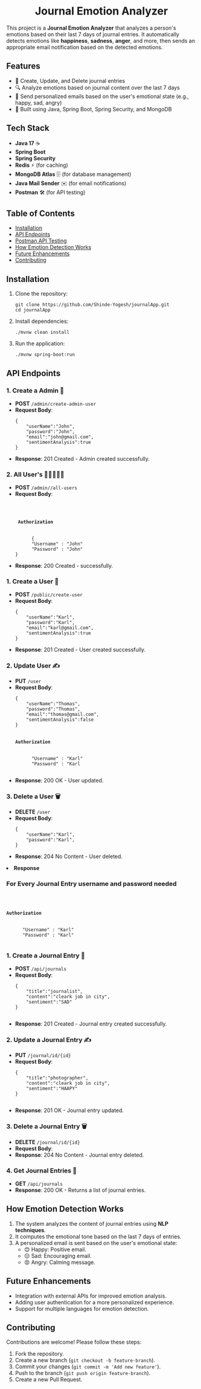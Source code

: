 <h1 align="center">Journal Emotion Analyzer</h1>

<p>This project is a <strong>Journal Emotion Analyzer</strong> that analyzes a person's emotions based on their last 7 days of journal entries. It automatically detects emotions like <strong>happiness</strong>, <strong>sadness</strong>, <strong>anger</strong>, and more, then sends an appropriate email notification based on the detected emotions.</p>

<h2>Features</h2>
<ul>
  <li>📝 Create, Update, and Delete journal entries</li>
  <li>🔍 Analyze emotions based on journal content over the last 7 days</li>
  <li>📧 Send personalized emails based on the user's emotional state (e.g., happy, sad, angry)</li>
  <li>🚀 Built using Java, Spring Boot, Spring Security, and MongoDB</li>
</ul>

<h2>Tech Stack</h2>
<ul>
  <li><strong>Java 17</strong> ☕</li>
  <li><strong>Spring Boot</strong></li>
  <li><strong>Spring Security</strong></li>
  <li><strong>Redis</strong> ⚡ (for caching)</li>
  <li><strong>MongoDB Atlas</strong> 🗄️ (for database management)</li>
  <li><strong>Java Mail Sender</strong> ✉️ (for email notifications)</li>
  <li><strong>Postman</strong> 🛠️ (for API testing)</li>
</ul>

<h2>Table of Contents</h2>
<ul>
  <li><a href="#installation">Installation</a></li>
  <li><a href="#api-endpoints">API Endpoints</a></li>
  <li><a href="#postman-api-testing">Postman API Testing</a></li>
  <li><a href="#how-emotion-detection-works">How Emotion Detection Works</a></li>
  <li><a href="#future-enhancements">Future Enhancements</a></li>
  <li><a href="#contributing">Contributing</a></li>
</ul>

<h2 id="installation">Installation</h2>
<ol>
  <li>Clone the repository:
    <pre><code>git clone https://github.com/Shinde-Yogesh/journalApp.git
cd journalApp</code></pre>
  </li>
  <li>Install dependencies:
    <pre><code>./mvnw clean install</code></pre>
  </li>
  <li>Run the application:
    <pre><code>./mvnw spring-boot:run</code></pre>
  </li>
</ol>

<h2 id="api-endpoints">API Endpoints</h2>
<h3>1. Create a Admin 🤵</h3>
<ul>
  <li><strong>POST</strong> <code>/admin/create-admin-user</code></li>
  <li><strong>Request Body</strong>:
    <pre><code>{
    "userName":"John",
    "password":"John",
    "email":"john@gmail.com",
    "sentimentAnalysis":true
}</code></pre>
  </li>
  <li><strong>Response</strong>: 201 Created - Admin created successfully.</li>
</ul>

<h3>2. All User's 👨🏼‍🤝‍👨🏼</h3>
<ul>
  <li><strong>POST</strong> <code>/admin//all-users</code></li>
  <li><strong>Request Body</strong>:
    <pre><code>
       <h4> Authorization </h4>
      {
      "Username" : "John"
      "Password" : "John"
}</code></pre>
  </li>
  <li><strong>Response</strong>: 200 Created - successfully.</li>
</ul>

<h3>1. Create a User 🤵</h3>
<ul>
  <li><strong>POST</strong> <code>/public/create-user</code></li>
  <li><strong>Request Body</strong>:
    <pre><code>{
    "userName":"Karl",
    "password":"Karl",
    "email":"karl@gmail.com",
    "sentimentAnalysis":true
}</code></pre>
  </li>
  <li><strong>Response</strong>: 201 Created - User created successfully.</li>
</ul>

<h3>2. Update User ✍️</h3>
<ul>
  <li><strong>PUT</strong> <code>/user</code></li>
  <li><strong>Request Body</strong>:
    <pre><code>{
    "userName":"Thomas",
    "password":"Thomas",
    "email":"thomas@gmail.com",
    "sentimentAnalysis":false
}
      <h4>Authorization</h4>
      "Username" : "Karl"
      "Password" : "Karl
    </code></pre>
  </li>
  <li><strong>Response</strong>: 200 OK - User updated.</li>
</ul>

<h3>3. Delete a User 🗑️</h3>
<ul>
  <li><strong>DELETE</strong> <code>/user</code></li>
  <li><strong>Request Body</strong>:
    <pre><code>{
    "userName":"Karl",
    "password":"Karl",
}</code></pre>
  </li>
  <li><strong>Response</strong>: 204 No Content - User deleted.</li>
</ul>

<li><strong>Response</strong>
  <h3> For Every Journal Entry username and password needed </h3>
     <pre><code>
      <h4>Authorization</h4>
      "Username" : "Karl"
      "Password" : "Karl"
    </code></pre>
</li>
<h3>1. Create a Journal Entry 📝</h3>
<ul>
  <li><strong>POST</strong> <code>/api/journals</code></li>
  <li><strong>Request Body</strong>:
    <pre><code>{
    "title":"journalist",
    "content":"cleark job in city",
    "sentiment":"SAD"
}
    </code></pre>
  </li>
  <li><strong>Response</strong>: 201 Created - Journal entry created successfully.</li>
</ul>

<h3>2. Update a Journal Entry ✍️</h3>
<ul>
  <li><strong>PUT</strong> <code>/journal/id/{id}</code></li>
  <li><strong>Request Body</strong>:
    <pre><code>{
    "title":"photographer",
    "content":"cleark job in city",
    "sentiment":"HAAPY"
}
    </code></pre>
  </li>
  <li><strong>Response</strong>: 201 OK - Journal entry updated.</li>
</ul>

<h3>3. Delete a Journal Entry 🗑️</h3>
<ul>
  <li><strong>DELETE</strong> <code>/journal/id/{id}</code></li>
  <li><strong>Request Body</strong>:
  </li>
   <li><strong>Response</strong>: 204 No Content - Journal entry deleted.</li>
</ul>

<h3>4. Get Journal Entries 📖</h3>
<ul>
  <li><strong>GET</strong> <code>/api/journals</code></li>
  <li><strong>Response</strong>: 200 OK - Returns a list of journal entries.</li>
</ul>
<h2 id="how-emotion-detection-works">How Emotion Detection Works</h2>

<ol>
  <li>The system analyzes the content of journal entries using <strong>NLP techniques</strong>.</li>
  <li>It computes the emotional tone based on the last 7 days of entries.</li>
  <li>A personalized email is sent based on the user's emotional state:
    <ul>
      <li>😊 Happy: Positive email.</li>
      <li>😔 Sad: Encouraging email.</li>
      <li>😡 Angry: Calming message.</li>
    </ul>
  </li>
</ol>

<h2 id="future-enhancements">Future Enhancements</h2>
<ul>
  <li>Integration with external APIs for improved emotion analysis.</li>
  <li>Adding user authentication for a more personalized experience.</li>
  <li>Support for multiple languages for emotion detection.</li>
</ul>

<h2 id="contributing">Contributing</h2>
<p>Contributions are welcome! Please follow these steps:</p>
<ol>
  <li>Fork the repository.</li>
  <li>Create a new branch (<code>git checkout -b feature-branch</code>).</li>
  <li>Commit your changes (<code>git commit -m 'Add new feature'</code>).</li>
  <li>Push to the branch (<code>git push origin feature-branch</code>).</li>
  <li>Create a new Pull Request.</li>
</ol>
